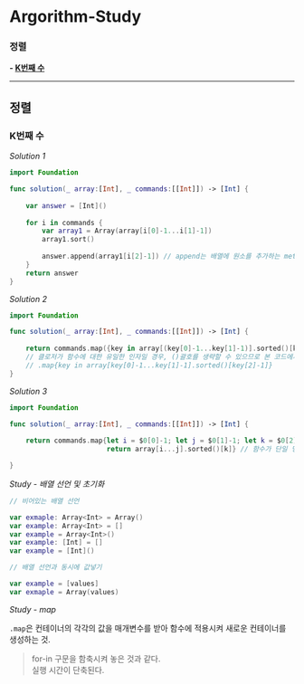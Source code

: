 # Argorithm-Study

### 정렬
**- [K번째 수](#K번째-수)**

***

## 정렬

### K번째 수

*Solution 1*
```Swift
import Foundation

func solution(_ array:[Int], _ commands:[[Int]]) -> [Int] {
    
    var answer = [Int]()
    
    for i in commands {
        var array1 = Array(array[i[0]-1...i[1]-1])
        array1.sort()
        
        answer.append(array1[i[2]-1]) // append는 배열에 원소를 추가하는 method
    }
    return answer
}
```

*Solution 2*
```Swift
import Foundation

func solution(_ array:[Int], _ commands:[[Int]]) -> [Int] {
    
    return commands.map({key in array[(key[0]-1...key[1]-1)].sorted()[key[2]-1]})
    // 클로저가 함수에 대한 유일한 인자일 경우, ()괄호를 생략할 수 있으므로 본 코드에서 ()괄호를 생략해도 실행 가능
    // .map{key in array[key[0]-1...key[1]-1].sorted()[key[2]-1]}
}
```

*Solution 3*
```Swift
import Foundation

func solution(_ array:[Int], _ commands:[[Int]]) -> [Int] {
    
    return commands.map{let i = $0[0]-1; let j = $0[1]-1; let k = $0[2]-1 // 세미콜론(;) : 한 라인에 여러 명령을 사용하고 싶을 때 사용
                        return array[i...j].sorted()[k]} // 함수가 단일 명령문이 아니므로 return 생략 불가능

} 
```

*Study - 배열 선언 및 초기화*
```Swift
// 비어있는 배열 선언

var exmaple: Array<Int> = Array()
var example: Array<Int> = []
var example = Array<Int>()
var example: [Int] = []
var example = [Int]()

// 배열 선언과 동시에 값넣기

var example = [values]
var exmaple = Array(values)
```

*Study - map*

`.map`은 컨테이너의 각각의 값을 매개변수를 받아 함수에 적용시켜 새로운 컨테이너를 생성하는 것.   
> for-in 구문을 함축시켜 놓은 것과 같다.   
> 실행 시간이 단축된다.
